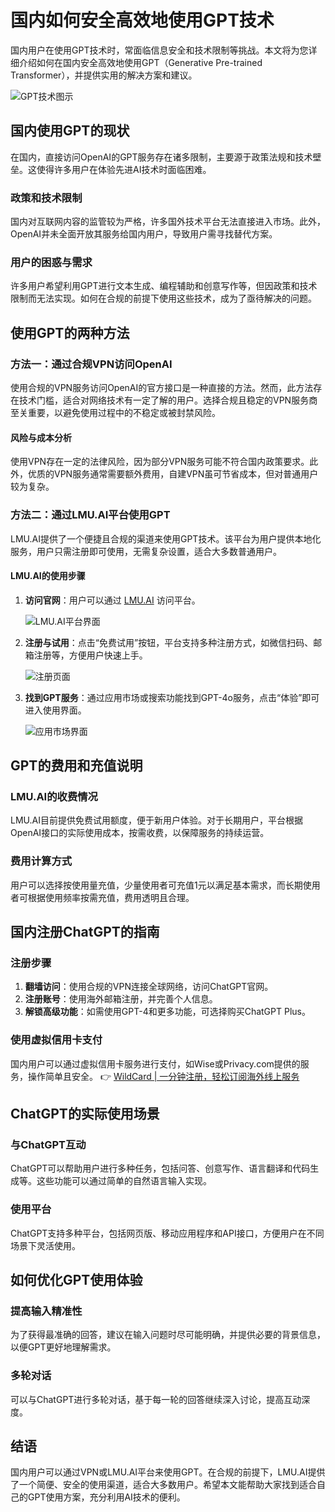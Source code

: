 # 国内如何安全高效地使用GPT技术

国内用户在使用GPT技术时，常面临信息安全和技术限制等挑战。本文将为您详细介绍如何在国内安全高效地使用GPT（Generative Pre-trained Transformer），并提供实用的解决方案和建议。

![GPT技术图示](https://explinks-blog.oss-cn-beijing.aliyuncs.com/md/2025/01/4065d7bd84a9ba0cc91cf13e1cbcdbb4.3&q=80&w=1200)

## 国内使用GPT的现状

在国内，直接访问OpenAI的GPT服务存在诸多限制，主要源于政策法规和技术壁垒。这使得许多用户在体验先进AI技术时面临困难。

### 政策和技术限制

国内对互联网内容的监管较为严格，许多国外技术平台无法直接进入市场。此外，OpenAI并未全面开放其服务给国内用户，导致用户需寻找替代方案。

### 用户的困惑与需求

许多用户希望利用GPT进行文本生成、编程辅助和创意写作等，但因政策和技术限制而无法实现。如何在合规的前提下使用这些技术，成为了亟待解决的问题。

## 使用GPT的两种方法

### 方法一：通过合规VPN访问OpenAI

使用合规的VPN服务访问OpenAI的官方接口是一种直接的方法。然而，此方法存在技术门槛，适合对网络技术有一定了解的用户。选择合规且稳定的VPN服务商至关重要，以避免使用过程中的不稳定或被封禁风险。

#### 风险与成本分析

使用VPN存在一定的法律风险，因为部分VPN服务可能不符合国内政策要求。此外，优质的VPN服务通常需要额外费用，自建VPN虽可节省成本，但对普通用户较为复杂。

### 方法二：通过LMU.AI平台使用GPT

LMU.AI提供了一个便捷且合规的渠道来使用GPT技术。该平台为用户提供本地化服务，用户只需注册即可使用，无需复杂设置，适合大多数普通用户。

#### LMU.AI的使用步骤

1. **访问官网**：用户可以通过 [LMU.AI](https://bbtdd.com/WildCard) 访问平台。
   
   ![LMU.AI平台界面](https://bbtdd.com/img/4406676620.webp)

2. **注册与试用**：点击“免费试用”按钮，平台支持多种注册方式，如微信扫码、邮箱注册等，方便用户快速上手。
   
   ![注册页面](https://bbtdd.com/img/05710246697890.webp)

3. **找到GPT服务**：通过应用市场或搜索功能找到GPT-4o服务，点击“体验”即可进入使用界面。
   
   ![应用市场界面](https://bbtdd.com/img/2403713749898759.webp)

## GPT的费用和充值说明

### LMU.AI的收费情况

LMU.AI目前提供免费试用额度，便于新用户体验。对于长期用户，平台根据OpenAI接口的实际使用成本，按需收费，以保障服务的持续运营。

### 费用计算方式

用户可以选择按使用量充值，少量使用者可充值1元以满足基本需求，而长期使用者可根据使用频率按需充值，费用透明且合理。

## 国内注册ChatGPT的指南

### 注册步骤

1. **翻墙访问**：使用合规的VPN连接全球网络，访问ChatGPT官网。
2. **注册账号**：使用海外邮箱注册，并完善个人信息。
3. **解锁高级功能**：如需使用GPT-4和更多功能，可选择购买ChatGPT Plus。

### 使用虚拟信用卡支付

国内用户可以通过虚拟信用卡服务进行支付，如Wise或Privacy.com提供的服务，操作简单且安全。 👉 [WildCard | 一分钟注册，轻松订阅海外线上服务](https://bbtdd.com/WildCard)

## ChatGPT的实际使用场景

### 与ChatGPT互动

ChatGPT可以帮助用户进行多种任务，包括问答、创意写作、语言翻译和代码生成等。这些功能可以通过简单的自然语言输入实现。

### 使用平台

ChatGPT支持多种平台，包括网页版、移动应用程序和API接口，方便用户在不同场景下灵活使用。

## 如何优化GPT使用体验

### 提高输入精准性

为了获得最准确的回答，建议在输入问题时尽可能明确，并提供必要的背景信息，以便GPT更好地理解需求。

### 多轮对话

可以与ChatGPT进行多轮对话，基于每一轮的回答继续深入讨论，提高互动深度。

## 结语

国内用户可以通过VPN或LMU.AI平台来使用GPT。在合规的前提下，LMU.AI提供了一个简便、安全的使用渠道，适合大多数用户。希望本文能帮助大家找到适合自己的GPT使用方案，充分利用AI技术的便利。
